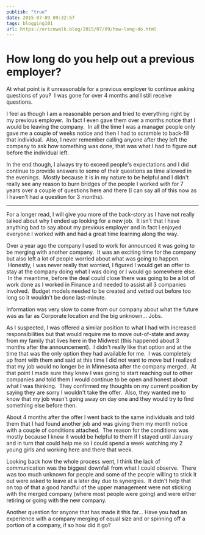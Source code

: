 ```yaml
---
publish: "true"
date: 2015-07-09 09:32:57
tags: blogging101
url: https://ericmwalk.blog/2015/07/09/how-long-do.html
---
```


# How long do you help out a previous employer?

At what point is it unreasonable for a previous employer to continue asking questions of you?  I was gone for over 4 months and I still receive questions.

I feel as though I am a reasonable person and tried to everything right by my previous employer.  In fact I even gave them over a months notice that I would be leaving the company.  In all the time I was a manager people only gave me a couple of weeks notice and then I had to scramble to back-fill that individual.  Also, I never remember calling anyone after they left the company to ask how something was done, that was what I had to figure out before the individual left.

In the end though, I always try to exceed people's expectations and I did continue to provide answers to some of their questions as time allowed in the evenings.  Mostly because it is in my nature to be helpful and I didn't really see any reason to burn bridges of the people I worked with for 7 years over a couple of questions here and there (I can say all of this now as I haven't had a question for 3 months).

<hr />

For a longer read, I will give you more of the back-story as I have not really talked about why I ended up looking for a new job.  It isn't that I have anything bad to say about my previous employer and in fact I enjoyed everyone I worked with and had a great time learning along the way.

Over a year ago the company I used to work for announced it was going to be merging with another company.  It was an exciting time for the company but also left a lot of people worried about what was going to happen.  Honestly, I was never really that worried, I figured I would get an offer to stay at the company doing what I was doing or I would go somewhere else.  In the meantime, before the deal could close there was going to be a lot of work done as I worked in Finance and needed to assist all 3 companies involved.  Budget models needed to be created and vetted out before too long so it wouldn't be done last-minute.

Information was very slow to come from our company about what the future was as far as Corporate location and the big unknown... Jobs.

As I suspected, I was offered a similar position to what I had with increased responsibilities but that would require me to move out-of-state and away from my family that lives here in the Midwest (this happened about 3 months after the announcement).  I didn't really like that option and at the time that was the only option they had available for me.  I was completely up front with them and said at this time I did not want to move but I realized that my job would no longer be in Minnesota after the company merged.  At that point I made sure they knew I was going to start reaching out to other companies and told them I would continue to be open and honest about what I was thinking.  They confirmed my thoughts on my current position by saying they are sorry I wouldn't take the offer.  Also, they wanted me to know that my job wasn't going away on day one and they would try to find something else before then.

About 4 months after the offer I went back to the same individuals and told them that I had found another job and was giving them my month notice with a couple of conditions attached.  The reason for the conditions was mostly because I knew it would be helpful to them if I stayed until January and in turn that could help me so I could spend a week watching my 2 young girls and working here and there that week.

Looking back how the whole process went, I think the lack of communication was the biggest downfall from what I could observe.  There was too much unknown for people and some of the people willing to stick it out were asked to leave at a later day due to synergies.  It didn't help that on top of that a good handful of the upper management were not sticking with the merged company (where most people were going) and were either retiring or going with the new company.

Another question for anyone that has made it this far... Have you had an experience with a company merging of equal size and or spinning off a portion of a company, if so how did it go?
